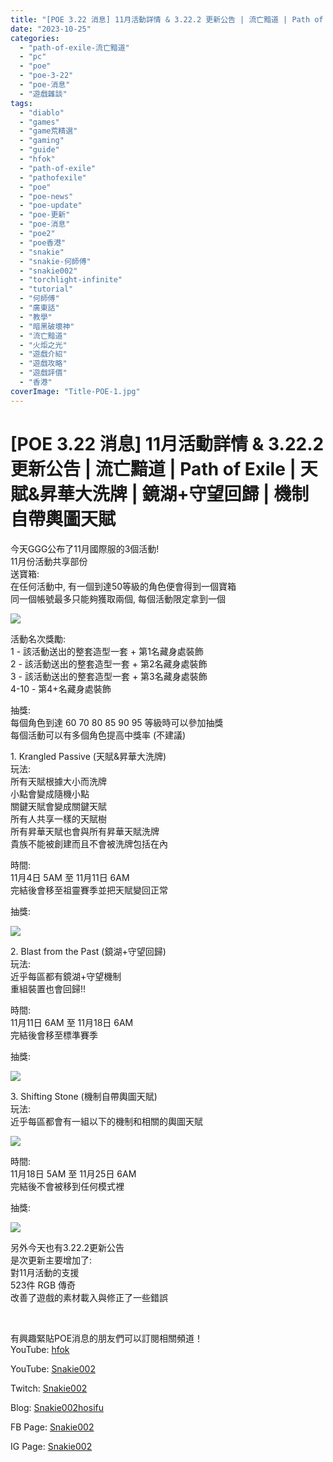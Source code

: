 ```yaml
---
title: "[POE 3.22 消息] 11月活動詳情 & 3.22.2 更新公告 | 流亡黯道 | Path of Exile | 天賦&昇華大洗牌 | 鏡湖+守望回歸 | 機制自帶輿圖天賦"
date: "2023-10-25"
categories: 
  - "path-of-exile-流亡黯道"
  - "pc"
  - "poe"
  - "poe-3-22"
  - "poe-消息"
  - "遊戲雜談"
tags: 
  - "diablo"
  - "games"
  - "game荒精選"
  - "gaming"
  - "guide"
  - "hfok"
  - "path-of-exile"
  - "pathofexile"
  - "poe"
  - "poe-news"
  - "poe-update"
  - "poe-更新"
  - "poe-消息"
  - "poe2"
  - "poe香港"
  - "snakie"
  - "snakie-何師傅"
  - "snakie002"
  - "torchlight-infinite"
  - "tutorial"
  - "何師傅"
  - "廣東話"
  - "教學"
  - "暗黑破壞神"
  - "流亡黯道"
  - "火炬之光"
  - "遊戲介紹"
  - "遊戲攻略"
  - "遊戲評價"
  - "香港"
coverImage: "Title-POE-1.jpg"
---
```


# \[POE 3.22 消息\] 11月活動詳情 & 3.22.2 更新公告 | 流亡黯道 | Path of Exile | 天賦&昇華大洗牌 | 鏡湖+守望回歸 | 機制自帶輿圖天賦

  
今天GGG公布了11月國際服的3個活動!  
11月份活動共享部份  
送寶箱:  
在任何活動中, 有一個到達50等級的角色便會得到一個寶箱  
同一個帳號最多只能夠獲取兩個, 每個活動限定拿到一個  

  
![](WordPress/1-6-1024x337.png)  

  
活動名次獎勵:  
1 - 該活動送出的整套造型一套 + 第1名藏身處裝飾  
2 - 該活動送出的整套造型一套 + 第2名藏身處裝飾  
3 - 該活動送出的整套造型一套 + 第3名藏身處裝飾  
4-10 - 第4+名藏身處裝飾  

  
抽獎:  
每個角色到達 60 70 80 85 90 95 等級時可以參加抽獎  
每個活動可以有多個角色提高中獎率 (不建議)  

  
1\. Krangled Passive (天賦&昇華大洗牌)  
玩法:  
所有天賦根據大小而洗牌  
小點會變成隨機小點  
關鍵天賦會變成關鍵天賦  
所有人共享一樣的天賦樹  
所有昇華天賦也會與所有昇華天賦洗牌  
貴族不能被創建而且不會被洗牌包括在內  

  
時間:  
11月4日 5AM 至 11月11日 6AM  
完結後會移至祖靈賽季並把天賦變回正常  

  
抽獎:  

  
![](WordPress/2-1.jpg)  

  
2\. Blast from the Past (鏡湖+守望回歸)  
玩法:  
近乎每區都有鏡湖+守望機制  
重組裝置也會回歸!!  

  
時間:  
11月11日 6AM 至 11月18日 6AM  
完結後會移至標準賽季  

  
抽獎:  

  
![](WordPress/3-1.jpg)  

  
3\. Shifting Stone (機制自帶輿圖天賦)  
玩法:  
近乎每區都會有一組以下的機制和相關的輿圖天賦  

  
![](WordPress/4-4-1024x362.png)  

  
時間:  
11月18日 5AM 至 11月25日 6AM  
完結後不會被移到任何模式裡  

  
抽獎:  

  
![](WordPress/5-1.jpg)  

  
另外今天也有3.22.2更新公告  
是次更新主要增加了:  
對11月活動的支援  
523件 RGB 傳奇  
改善了遊戲的素材載入與修正了一些錯誤  

  
   

  
有興趣緊貼POE消息的朋友們可以訂閱相關頻道！  
YouTube: [hfok](https://www.youtube.com/channel/UC2m4uqcEr8pIxkO6odaDHjw/)  

  
  

  
  
YouTube: [Snakie002](https://www.youtube.com/c/Snakie002/)  

  
Twitch: [Snakie002](https://www.twitch.tv/snakie002/)  

  
Blog: [Snakie002hosifu](https://snakie002hosifu.blog/)  

  
FB Page: [Snakie002](https://www.facebook.com/Snakie002/)  

  
IG Page: [Snakie002](https://www.instagram.com/snakie002/)
